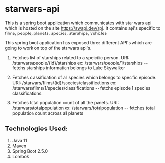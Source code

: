 # starwars-api

This is a spring boot application which communicates with star wars api which is
hosted on the site https://swapi.dev/api. It contains api's specific to films,
people, planets, species, starships, vehicles

This spring boot application has exposed three different API's which are going to
work on top of the starwars api's.

1) Fetches list of starships related to a speicific person.
	URI: /starwars/people/{id}/starships
	ex:  /starwars/people/1/starships -- fetchs starships information belongs to Luke Skywalker

2) Fetches classification of all species which belongs to specific episode.
	URI: /starwars/films/{id}/species/classifications
	ex:  /starwars/films/1/species/classifications -- fetchs episode 1 species classifications.
	
3) Fetches total population count of all the panets.
	URI: /starwars/totalpopulation
	ex:  /starwars/totalpopulation -- fetches total population count across all planets
	
Technologies Used:
-----------------
1) Java 11
2) Maven
2) Spring Boot 2.5.0
3) Lombok